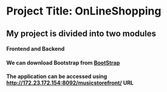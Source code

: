 # Project Title: OnLineShopping
## My project is divided into two modules
#### Frontend and Backend
#### We can download Bootstrap from <a href="http://www.bootstrap.com">BootStrap</a>

#### The application can be  accessed using http://172.23.172.154:8092/musicstorefront/ URL
